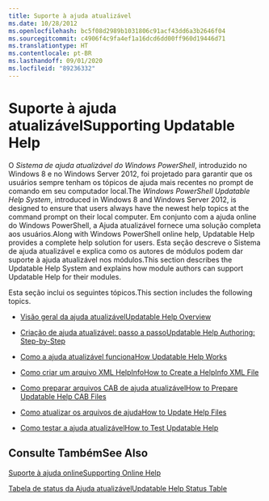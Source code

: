 ```yaml
---
title: Suporte à ajuda atualizável
ms.date: 10/28/2012
ms.openlocfilehash: bc5f08d2989b1031806c91acf43dd6a3b2646f04
ms.sourcegitcommit: c4906f4c9fa4ef1a16dcd6dd00ff960d19446d71
ms.translationtype: HT
ms.contentlocale: pt-BR
ms.lasthandoff: 09/01/2020
ms.locfileid: "89236332"
---
```

# <a name="supporting-updatable-help"></a><span data-ttu-id="a5bf2-102">Suporte à ajuda atualizável</span><span class="sxs-lookup"><span data-stu-id="a5bf2-102">Supporting Updatable Help</span></span>

<span data-ttu-id="a5bf2-103">O *Sistema de ajuda atualizável do Windows PowerShell*, introduzido no Windows 8 e no Windows Server 2012, foi projetado para garantir que os usuários sempre tenham os tópicos de ajuda mais recentes no prompt de comando em seu computador local.</span><span class="sxs-lookup"><span data-stu-id="a5bf2-103">The *Windows PowerShell Updatable Help System*, introduced in Windows 8 and Windows Server 2012, is designed to ensure that users always have the newest help topics at the command prompt on their local computer.</span></span> <span data-ttu-id="a5bf2-104">Em conjunto com a ajuda online do Windows PowerShell, a Ajuda atualizável fornece uma solução completa aos usuários.</span><span class="sxs-lookup"><span data-stu-id="a5bf2-104">Along with Windows PowerShell online help, Updatable Help provides a complete help solution for users.</span></span> <span data-ttu-id="a5bf2-105">Esta seção descreve o Sistema de ajuda atualizável e explica como os autores de módulos podem dar suporte à ajuda atualizável nos módulos.</span><span class="sxs-lookup"><span data-stu-id="a5bf2-105">This section describes the Updatable Help System and explains how module authors can support Updatable Help for their modules.</span></span>

<span data-ttu-id="a5bf2-106">Esta seção inclui os seguintes tópicos.</span><span class="sxs-lookup"><span data-stu-id="a5bf2-106">This section includes the following topics.</span></span>

- [<span data-ttu-id="a5bf2-107">Visão geral da ajuda atualizável</span><span class="sxs-lookup"><span data-stu-id="a5bf2-107">Updatable Help Overview</span></span>](./updatable-help-overview.md)

- [<span data-ttu-id="a5bf2-108">Criação de ajuda atualizável: passo a passo</span><span class="sxs-lookup"><span data-stu-id="a5bf2-108">Updatable Help Authoring: Step-by-Step</span></span>](./updatable-help-authoring-step-by-step.md)

- [<span data-ttu-id="a5bf2-109">Como a ajuda atualizável funciona</span><span class="sxs-lookup"><span data-stu-id="a5bf2-109">How Updatable Help Works</span></span>](./how-updatable-help-works.md)

- [<span data-ttu-id="a5bf2-110">Como criar um arquivo XML HelpInfo</span><span class="sxs-lookup"><span data-stu-id="a5bf2-110">How to Create a HelpInfo XML File</span></span>](./how-to-create-a-helpinfo-xml-file.md)

- [<span data-ttu-id="a5bf2-111">Como preparar arquivos CAB de ajuda atualizável</span><span class="sxs-lookup"><span data-stu-id="a5bf2-111">How to Prepare Updatable Help CAB Files</span></span>](./how-to-prepare-updatable-help-cab-files.md)

- [<span data-ttu-id="a5bf2-112">Como atualizar os arquivos de ajuda</span><span class="sxs-lookup"><span data-stu-id="a5bf2-112">How to Update Help Files</span></span>](./how-to-update-help-files.md)

- [<span data-ttu-id="a5bf2-113">Como testar a ajuda atualizável</span><span class="sxs-lookup"><span data-stu-id="a5bf2-113">How to Test Updatable Help</span></span>](./how-to-test-updatable-help.md)

## <a name="see-also"></a><span data-ttu-id="a5bf2-114">Consulte Também</span><span class="sxs-lookup"><span data-stu-id="a5bf2-114">See Also</span></span>

[<span data-ttu-id="a5bf2-115">Suporte à ajuda online</span><span class="sxs-lookup"><span data-stu-id="a5bf2-115">Supporting Online Help</span></span>](./supporting-online-help.md)

[<span data-ttu-id="a5bf2-116">Tabela de status da Ajuda atualizável</span><span class="sxs-lookup"><span data-stu-id="a5bf2-116">Updatable Help Status Table</span></span>](/windows/deployment/deploy-whats-new)
